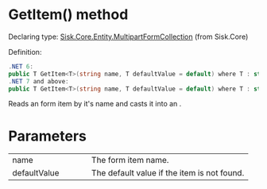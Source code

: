 <!--

Copyrights 2023 Sisk Framework - CypherPotato
Published under MIT license

!!! DO NOT EDIT THIS FILE !!!
This file was generated by a tool in the Sisk package. To edit the information in this documentation,
edit the XML documentation present in the Sisk source code.

-->


# GetItem() method

Declaring type: [Sisk.Core.Entity.MultipartFormCollection](/read?q=/contents/spec/Sisk.Core.Entity.MultipartFormCollection.md) (from Sisk.Core)


Definition:

```cs
.NET 6:
public T GetItem<T>(string name, T defaultValue = default) where T : struct
.NET 7 and above:
public T GetItem<T>(string name, T defaultValue = default) where T : struct, IParsable<T>
```

Reads an form item by it's name and casts it into an <typeparamref name="T" />.


# Parameters

<table>
    <tbody>
<tr>
    <td width="33%">name</td>
    <td>The form item name.</td>
</tr>
<tr>
    <td width="33%">defaultValue</td>
    <td>The default value if the item is not found.</td>
</tr>
    </tbody>
</table>
